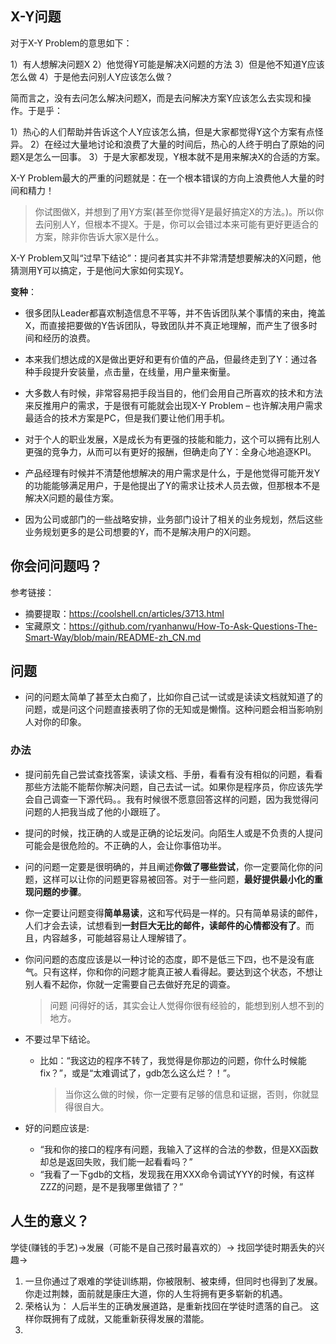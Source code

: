 

## X-Y问题

对于X-Y Problem的意思如下：

1）有人想解决问题X
2）他觉得Y可能是解决X问题的方法
3）但是他不知道Y应该怎么做
4）于是他去问别人Y应该怎么做？

简而言之，没有去问怎么解决问题X，而是去问解决方案Y应该怎么去实现和操作。于是乎：

1）热心的人们帮助并告诉这个人Y应该怎么搞，但是大家都觉得Y这个方案有点怪异。
2）在经过大量地讨论和浪费了大量的时间后，热心的人终于明白了原始的问题X是怎么一回事。
3）于是大家都发现，Y根本就不是用来解决X的合适的方案。

X-Y Problem最大的严重的问题就是：在一个根本错误的方向上浪费他人大量的时间和精力！


>你试图做X，并想到了用Y方案(甚至你觉得Y是最好搞定X的方法。)。所以你去问别人Y，但根本不提X。于是，你可以会错过本来可能有更好更适合的方案，除非你告诉大家X是什么。


X-Y Problem又叫“过早下结论”：提问者其实并不非常清楚想要解决的X问题，他猜测用Y可以搞定，于是他问大家如何实现Y。


**变种**：

- 很多团队Leader都喜欢制造信息不平等，并不告诉团队某个事情的来由，掩盖X，而直接把要做的Y告诉团队，导致团队并不真正地理解，而产生了很多时间和经历的浪费。


- 本来我们想达成的X是做出更好和更有价值的产品，但最终走到了Y：通过各种手段提升安装量，点击量，在线量，用户量来衡量。
- 大多数人有时候，非常容易把手段当目的，他们会用自己所喜欢的技术和方法来反推用户的需求，于是很有可能就会出现X-Y Problem – 也许解决用户需求最适合的技术方案是PC，但是我们要让他们用手机。

- 对于个人的职业发展，X是成长为有更强的技能和能力，这个可以拥有比别人更强的竞争力，从而可以有更好的报酬，但确走向了Y：全身心地追逐KPI。


- 产品经理有时候并不清楚他想解决的用户需求是什么，于是他觉得可能开发Y的功能能够满足用户，于是他提出了Y的需求让技术人员去做，但那根本不是解决X问题的最佳方案。


- 因为公司或部门的一些战略安排，业务部门设计了相关的业务规划，然后这些业务规划更多的是公司想要的Y，而不是解决用户的X问题。


## 你会问问题吗？
参考链接： 
- 摘要提取：https://coolshell.cn/articles/3713.html
- 宝藏原文：https://github.com/ryanhanwu/How-To-Ask-Questions-The-Smart-Way/blob/main/README-zh_CN.md


## 问题

- 问的问题太简单了甚至太白痴了，比如你自己试一试或是读读文档就知道了的问题，或是问这个问题直接表明了你的无知或是懒惰。这种问题会相当影响别人对你的印象。



### 办法

- 提问前先自己尝试查找答案，读读文档、手册，看看有没有相似的问题，看看那些方法能不能帮你解决问题，自己去试一试。如果你是程序员，你应该先学会自己调查一下源代码。。我有时候很不愿意回答这样的问题，因为我觉得问问题的人把我当成了他的小跟班了。
- 提问的时候，找正确的人或是正确的论坛发问。向陌生人或是不负责的人提问可能会是很危险的。不正确的人，会让你事倍功半。
- 问的问题一定要是很明确的，并且阐述**你做了哪些尝试**，你一定要简化你的问题，这样可以让你的问题更容易被回答。对于一些问题，**最好提供最小化的重现问题的步骤**。
- 你一定要让问题变得**简单易读**，这和写代码是一样的。只有简单易读的邮件，人们才会去读，试想看到**一封巨大无比的邮件，读邮件的心情都没有了**。而且，内容越多，可能越容易让人理解错了。

- 你问问题的态度应该是以一种讨论的态度，即不是低三下四，也不是没有底气。只有这样，你和你的问题才能真正被人看得起。要达到这个状态，不想让别人看不起你，你就一定需要自己去做好充足的调查。
  >问题 问得好的话，其实会让人觉得你很有经验的，能想到别人想不到的地方。

- 不要过早下结论。
  - 比如：“我这边的程序不转了，我觉得是你那边的问题，你什么时候能fix？”，或是“太难调试了，gdb怎么这么烂？！”。
    >当你这么做的时候，你一定要有足够的信息和证据，否则，你就显得很自大。
- 好的问题应该是:
  - “我和你的接口的程序有问题，我输入了这样的合法的参数，但是XX函数却总是返回失败，我们能一起看看吗？”
  - “我看了一下gdb的文档，发现我在用XXX命令调试YYY的时候，有这样ZZZ的问题，是不是我哪里做错了？”




## 人生的意义？ 

学徒(赚钱的手艺)->发展（可能不是自己孩时最喜欢的）-> 找回学徒时期丢失的兴趣->


1. 一旦你通过了艰难的学徒训练期，你被限制、被束缚，但同时也得到了发展。 你走过荆棘，面前就是康庄大道，你的人生将拥有更多崭新的机遇。
2. 荣格认为： 人后半生的正确发展道路，是重新找回在学徒时遗落的自己。 这样你既拥有了成就，又能重新获得发展的潜能。
3. 